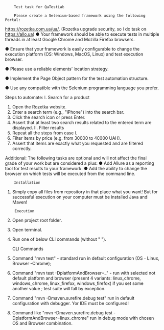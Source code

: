         Test task for QaTestLab

        Please create a Selenium-based framework using the following Portal:
https://rozetka.com.ua/ua/. (Rozetka upgrade security, so I do task on https://allo.ua)
● Your framework should be able to execute tests in multiple threads in at least
Google Chrome and Mozilla Firefox browsers.

● Ensure that your framework is easily configurable to change the execution
platform (OS: Windows, MacOS, Linux) and test execution browser.

● Please use a reliable elements’ location strategy.

● Implement the Page Object pattern for the test automation structure.

● Use any compatible with the Selenium programming language you prefer.


Steps to automate:
I. Search for a product
1. Open the Rozetka website.
2. Enter a search term (e.g., "iPhone") into the search bar.
3. Click the search icon or press Enter.
4. Assert that at least two search results related to the entered term are
      displayed.
      II. Filter results
1. Repeat all the steps from case I.
2. Filter items by price (e.g. from 30000 to 40000 UAH).
3. Assert that items are exactly what you requested and are filtered correctly.

Additional:
The following tasks are optional and will not affect the final grade of your work but
are considered a plus:
● Add Allure as a reporting tool for test results to your framework.
● Add the ability to change the browser on which tests will be executed from the
command line.

        Installation
1. Simply copy all files from repository in that place what you want! But for successful execution
on your computer must be installed Java and Maven!


        Execution
1. Open project root folder.
2. Open terminal.
3. Run one of below CLI commands (without " ").


    CLI Commands
1. Command "mvn test" - standard run in default configuration (OS - Linux, Browser -Chrome);
2. Command "mvn test -DplatformAndBrowser=<os>_<browser>" - run with selected not default platform and browser
(present 4 variants: linux_chrome, windows_chrome, linux_firefox, windows_firefox) if you set some another value ;
test suite will fall by exception.
3. Command "mvn -Dmaven.surefire.debug test" run in default configuration with debugger. Yor IDE
must be configured!
4. Command like "mvn -Dmaven.surefire.debug test -DplatformAndBrowser=linux_chrome" run in debug mode with chosen
OS and Browser combination.
